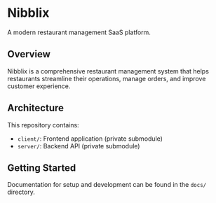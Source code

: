 # Nibblix
A modern restaurant management SaaS platform.

## Overview
Nibblix is a comprehensive restaurant management system that helps restaurants streamline their operations, manage orders, and improve customer experience.

## Architecture
This repository contains:
- `client/`: Frontend application (private submodule)
- `server/`: Backend API (private submodule)

## Getting Started
Documentation for setup and development can be found in the `docs/` directory.
